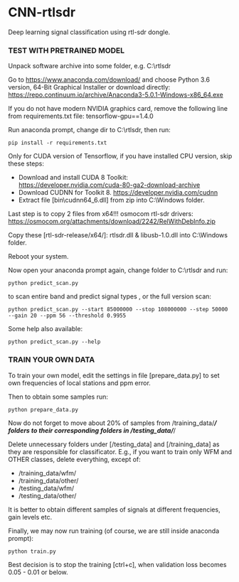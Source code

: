 # CNN-rtlsdr
Deep learning signal classification using rtl-sdr dongle.

### TEST WITH PRETRAINED MODEL

Unpack software archive into some folder, e.g. C:\rtlsdr

Go to https://www.anaconda.com/download/ and choose Python 3.6 version, 64-Bit Graphical Installer
or download directly: https://repo.continuum.io/archive/Anaconda3-5.0.1-Windows-x86_64.exe

If you do not have modern NVIDIA graphics card, remove the following line from requirements.txt file: tensorflow-gpu==1.4.0

Run anaconda prompt, change dir to C:\rtlsdr, then run:
```
pip install -r requirements.txt
```

Only for CUDA version of Tensorflow, if you have installed CPU version, skip these steps:
- Download and install CUDA 8 Toolkit: https://developer.nvidia.com/cuda-80-ga2-download-archive
- Download CUDNN for Toolkit 8. https://developer.nvidia.com/cudnn
- Extract file [bin\cudnn64_6.dll] from zip into C:\Windows folder.

Last step is to copy 2 files from x64!!! osmocom rtl-sdr drivers: https://osmocom.org/attachments/download/2242/RelWithDebInfo.zip

Copy these [rtl-sdr-release/x64/]: rtlsdr.dll & libusb-1.0.dll into C:\Windows folder.

Reboot your system.

Now open your anaconda prompt again, change folder to C:\rtlsdr and run:
```
python predict_scan.py
```
to scan entire band and predict signal types , or the full version scan:
```
python predict_scan.py --start 85000000 --stop 108000000 --step 50000 --gain 20 --ppm 56 --threshold 0.9955
```

Some help also available:
```
python predict_scan.py --help
```

### TRAIN YOUR OWN DATA

To train your own model, edit the settings in file [prepare_data.py] to set own frequencies of local stations and ppm error.

Then to obtain some samples run:
```
python prepare_data.py
```

Now do not forget to move about 20% of samples from /training_data/***/ folders to their corresponding folders in /testing_data/***/

Delete unnecessary folders under [/testing_data] and [/training_data] as they are responsible for classificator.
E.g., if you want to train only WFM and OTHER classes, delete everything, except of:
- /training_data/wfm/
- /training_data/other/
- /testing_data/wfm/
- /testing_data/other/

It is better to obtain different samples of signals at different frequencies, gain levels etc.
	
Finally, we may now run training (of course, we are still inside anaconda prompt):
```
python train.py
```

Best decision is to stop the training [ctrl+c], when validation loss becomes 0.05 - 0.01 or below.